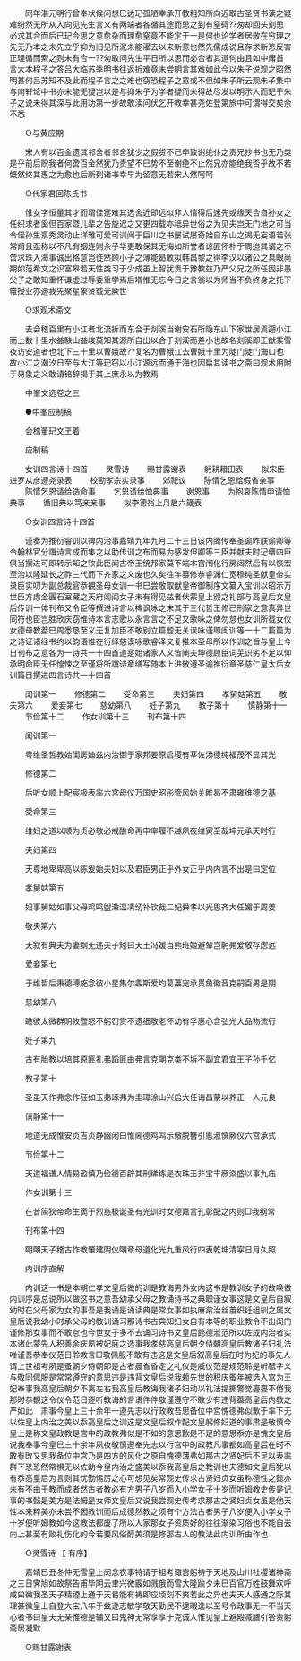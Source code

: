 <!-- { "loadSidebar": true } -->
　　同年湛元明行曾奉状候问想巳达玘孤陋幸承开教粗知所向近取古圣贤书读之疑难纷然无所从入向见先生言义有两端者各循其途而思之到有窒碍??匆却回头别思必求其合而后已玘今思之意愈杂而理愈窒竟不能定于一是何也论学者居敬在穷理之先无乃本之未先立乎抑为旧见所泥未能濯去以来新意也然先儒成说且存求新恐反害正理循而索之则未有合一??匆敢问先生平日所以思而必合者其道何由且如中庸首言大本程子之答吕大临苏季明书往返折难竟未尝明言其难如此今以朱子说观之昭然明甚何吕苏知不及此而程子言之之难也窃恐程子之意或不但如朱子所云观朱子集中与南轩论中书亦未能无疑岂以是与抑朱子为学者疑而未得故尽发以明示人而玘于朱子之说未得其深与此用功第一步故敢渎问伏乞开教幸甚尧佐登第旅中可谓得交矣余不悉 

　　○与黄应期 

　　宋人有以百金遗其邻舍者邻舍犹少之假贷不已卒致谢绝仆之责兄抄书也无乃类是乎前后贶我者何啻百金然犹乃责望不巳势不至谢绝不止然兄亦能绝我否乎故不若慨然终其惠之为愈也后所列诸书幸早为留意无若宋人然呵呵 

　　○代家君回陈氏书 

　　惟女字恒量其才而壻佳寔难其选舍近即远似非人情得后迷先或缘天合自孙女之任织求者奚但百家暨儿辈之告旋迟之又更四载亦祗异世俗之为见夫岂无门地之可当令侄孙生禀秀灵动止详雅可爱可训闻于巨川之书屡试屡奇始自东山之谒无妄语若张常甫且亟称以不凡有姻连则余子华更敢保其无悔如所誉者谅匪怀朴于周迨其谓之不啻求珠入海事诚出格意岂徒然顾小子之薄能曷敢拟韩昌黎之得李汉以诸公之具眼尚期如范希文之识富皋若天性类习于少成虽上智犹贵于豫教兹乃严父兄之所任固非愚父子之敢知重怀谦虚过辱委重学焉后壻惟无忘今日之言翁以为师当不负终身之托下帷授业亦迪我先聚星象贤载光厥世 

　　○求观术斋文 

　　去会稽百里有小江者北流折而东合于剡溪当谢安石所隐东山下家世居焉遡小江而上数十里水益駃山益峻莫知其源所自出以合于剡溪而差小也故名剡溪即王猷乘雪夜访安道者也北下三十里以曹娥故??复名为曹娥江去曹娥十里为陡门陡门海口也故小江之潮汐日至与大江等玘窃以小江源远而通于海也因扁其读书之斋曰观术用附于易象之义敢请铭辞揭于其上庶永以为教焉 

　　中峯文选卷之三 

　　●中峯应制稿 

　　会稽董玘文玊着 

　　应制稿 

　　女训四言诗十四首 
　　灵雪诗 
　　赐甘露谢表 
　　躬耕耤田表 
　　拟宋臣进罗从彦遵尧录表 
　　校勘孝宗实录事 
　　郊祀议 
　　陈情乞恩给假省亲事 
　　陈情乞恩请给诰命事 
　　乞恩请给恤典事 
　　谢恩事 
　　为抱哀陈情申请恤典事 
　　循旧典以笃亲亲事 
　　拟李德裕上丹扆六箴表 

　　○女训四言诗十四首 

　　谨奏为推衍睿训以禆内治事嘉靖九年九月二十三日该内阁传奉圣谕昨朕谕卿等令翰林官分譔诗言成而集之以助传训之布而易为感发但卿等三臣并献夫时玘缙四臣俱当撰进可即转示知之钦此臣闻古帝王统邦家莫不端本宫闱化行房闼然后有以恢宏至治以隆延长之祚三代而下齐家之义废也久矣往年纂修恭睿渊仁宽穆纯圣献皇帝实录臣实叨为副总裁官恭覩圣母女训一书巳尝敬取献皇帝御制序文纂入宝训以昭示万世臣方虑金匮石室藏之天府闾阎女子未有得见兹者伏蒙皇上颁之礼部与高皇后文皇后传训一体刊布又令臣等撰进诗言以禆讽咏之末其于三代哲王修已刑家之意真异世同符也臣岂胜欣庆窃惟诗本言志歌以永言言之不足又歌咏之俾勿怠也女训所载女仪女德母教葢巳周悉恳至义无复加臣不敢别立篇题无关讽咏谨即闺训等一十二篇篇为之诗证诸经书约以韵语惟在衍绎慈谟咏歌睿泽又复推本圣母所以作训之旨与皇上今日刊布之意各为一诗共一十四首道寔始诸家人义皆阐夫坤德顾臣词芜识劣不足以仰承明命臣无任惶悚之至谨将所譔诗章缮写随本上进敬遵圣谕推衍章圣慈仁皇太后女训篇目撰进四言诗共一十四首 

　　闺训第一 
　　修德第二 
　　受命第三 
　　夫妇第四 
　　孝舅姑第五 
　　敬夫第六 
　　爱妾第七 
　　慈幼第八 
　　妊子第九 
　　教子第十 
　　慎静第十一 
　　节俭第十二 
　　作女训第十三 
　　刊布第十四 

　　闺训第一 

　　粤维圣哲教始闺房廸兹内治御于家邦姜原启稷有莘佐汤德纯福茂不显其光 

　　修德第二 

　　后听女顺上配宸极表率六宫母仪万国史昭彤管风始关睢曷不肃雍维德之基 

　　受命第三 

　　维妇之道以顺为贞必敬必戒醮命再申率履不越夙夜维寅至哉坤元承天时行 

　　夫妇第四 

　　天尊地卑卑高以陈爰始夫妇以及君臣男正乎外女正乎内内言不出是曰定位 

　　孝舅姑第五 

　　妇事舅姑如事父母鸡鸣盥潄温凊纫补钦哉二妃舜孝以光思齐大任媚于周姜 

　　敬夫第六 

　　天叙有典夫为妻纲无违夫子矧曰天王冯媛当熊班姬避辇岂躬弗爱敬存虑远 

　　爱妾第七 

　　于维哲后秉德溥施念彼小星集尔螽斯爱均葛藟宠承贯鱼徽音克嗣百男是期 

　　慈幼第八 

　　瞻彼太微群阴攸暨怒不躬罚赏不遗细敬老怀幼有孚惠心含弘光大品物流行 

　　妊子第九 

　　古有胎教以培其原匪礼弗蹈匪由弗言克朙克类不坼不副宜君宜王子孙千亿 

　　教子第十 

　　圣虽天作弗念作狂如玉弗琢弗为圭璋涂山兴启大任诲昌蒙以养正一人元良 

　　慎静第十一 

　　地道无成惟安贞吉贞静幽闲曰惟阃德鸡鸣示儆脱簪引慝淑慎厥仪六宫承式 

　　节俭第十二 

　　天道福谦人情易盈慎乃俭德百辟其刑绨练是衣珠玉非宝丰厥粢盛以事九庙 

　　作女训第十三 

　　在昔简狄帝命生啇于烈慈极诞圣有光训时女德嘉言孔彰配之内则□我纲常 

　　刊布第十四 

　　朙朙天子稽古作教肇建阴仪朙章母道化光九重风行四表乾坤清寜日月久照 

　　内训序直解 

　　内训这一书是本朝仁孝文皇后做的训是教诲男外女内这书是教训女子的故唤做内训序是总说所以做这书之意吾幼承父母之教诵诗书之典职谨女事这是文皇后自叙幼时在父母家为女的事吾是我诵是诵读典是常女事如执麻枲治丝茧织纴组紃之属文皇后说我幼小时承父母的教训诵习那诗书古典知妇女自有本等的职业教令不出闺门谨修那女事而不敢怠也今世女子多不去诵习诗书文皇后懿德淑范所以佐成内治者实本诸此蒙先人积善余庆夙被妃庭之选事我孝慈高皇后朝夕侍朝高皇后教诸子妇礼法唯谨吾恭奉仪范日聆教言□敬佩服不敢有违这是文皇后叙高皇后在时为妃的事先人谓上世祖考夙是蚤朝夕侍朝即是古者晨省昏定之礼仪是威仪范是规范聆是听祗字义与敬同佩服是常常遵守的意思违是违背文皇后说我赖先世的积庆蚤年被选入宫为王妃奉事我高皇后朝夕不离左右我高皇后教诲我诸子妇动以礼法提撕警觉亹亹不倦我那时恭覩这令仪令范日逐听教诲的言语件件敬谨遵守不敢少有违背葢高皇后内教之严如此　肃事今皇上三十余年一遵先志以行政教吾思备位中宫愧德弗似歉于率下无以佐皇上内治之美以忝高皇后之训这是文皇后叙作配文皇躬修妇道的事肃是敬慎今皇上是称文皇政教是宫中的政教弗似是不如的意思歉是不足的意思忝亦是愧文皇后说我奉事今皇巳三十余年夙夜敬慎遵奉先志以行宫中的政教凡事都如高皇后在时不敢有攺又思我备位中宫乃是四方的风化之原自愧德薄弗如那古之贤妃后不足以表率群下恐恐然常惧无以佐助今皇内治之盛美以忝我高皇后之教训也夫德如文皇后犹以有忝高皇后为言则其忧勤惕厉之心可想见矣常观史传求古贤妇贞女虽称德性之懿亦未有不由于教而成者然古者教必有方男子八岁而入小学女子十岁而听姆教史传是记事的书懿是美方是法姆是女师文皇后又说我尝观史传考求那古之贤妇贞女虽是他天性本来粹美亦未尝不因教训而后成德然教之须有个方法古者男子八岁便入小学女子十岁便听姆教如今这教法都废了所以人家那女子资质好的往往渐染习俗也不能自去向上甚至有败礼伤化的今若要风俗醇美须是修那古人的教法此内训所由作也 

　　○灵雪诗 【 有序】 

　　嘉靖巳丑冬仲无雪皇上闵念农事特请于祖考诹吉躬祷于天地及山川社稷诸神斋之三日霁旭如故祭告甫毕阴云聿兴微霰如溅俄而雪大隆踰夕未巳百官万姓鼓舞欢呼咸曰微我圣天子精禋上通于天曷能有祷即应顷刻不爽若此之异也夫天人感通之际其理甚微皇上自登大宝八年于兹逊志敏学敬天勤民不遑暇逸以至号令政事无一不当天心者书曰皇天无亲惟德是辅又曰鬼神无常享享于克诚人惟见皇上避殿减膳引咎责躬斋居凝默 

　　○赐甘露谢表 


